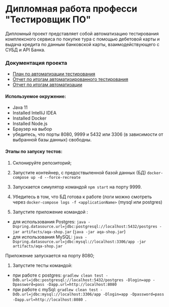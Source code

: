 # Дипломная работа професси "Тестировщик ПО"

Дипломный проект представляет собой автоматизацию тестирования комплексного сервиса по покупке тура с помощью дебетовой карты и выдача кредита по данным банковской карты, взаимодействующего с СУБД и API Банка.

### Документация проекта 

* [План по автоматизации тестирования](https://github.com/EleonoraPopushoi/Diploma/blob/master/Documents/Plan.md)
* [Отчет по итогам автоматизированного тестирования](https://github.com/EleonoraPopushoi/Diploma/blob/master/Documents/Report.md)
* [Отчет по итогам автоматизации](https://github.com/EleonoraPopushoi/Diploma/blob/master/Documents/Summary.md)

#### Используемое окружение: 

* Java 11
* Installed IntelliJ IDEA
* Installed Docker
* Installed Node.js
* Браузер на выбор
* убедитесь, что порты 8080, 9999 и 5432 или 3306 (в зависимости от выбранной базы данных) свободны.

#### Этапы по запуску тестов: 

1. Склонируйте репозиторий;
   
1. Запустите контейнер, с предоствыленной базой данных (БД) `docker-compose up -d --force-recreate`
1. Запускается симулятор командой `npm start` на порту 9999.
1. Убедитесь в том, что БД готова к работе (логи можно смотреть через `docker-compose logs -f <applicationName>` (mysql или postgres)

1. Запустите приложение командой :

* для использования Postgres: `java -Dspring.datasource.url=jdbc:postgresql://localhost:5432/postgres -jar artifacts/aqa-shop.jar` (`java -jar aqa-shop.jar`)
* для использования MySQL: `java -Dspring.datasource.url=jdbc:mysql://localhost:3306/app -jar artifacts/aqa-shop.jar`

Приложение запускается на порту 8080;

1. Запустите тесты командой:

* при работе с postgres: `gradlew clean test -Ddb.url=jdbc:postgresql://localhost:5432/postgres -Dlogin=app -Dpassword=pass -Dapp.url=http://localhost:8080`
* при работе с mySql: `gradlew clean test -Ddb.url=jdbc:mysql://localhost:3306/app -Dlogin=app -Dpassword=pass -Dapp.url=http://localhost:8080 `.